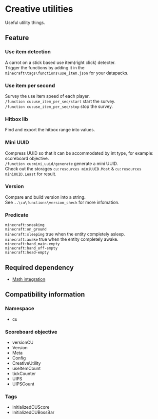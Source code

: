 # Creative utilities
Useful utility things.

## Feature

### Use item detection

A carrot on a stick based use item(right click) detecter.  
Trigger the functions by adding it in the `minecraft\tags\functions\use_item.json` for your datapacks.

### Use item per second

Survey the use item speed of each player.  
`/function cu:use_item_per_sec/start` start the survey.  
`/function cu:use_item_per_sec/stop` stop the survey.

### Hitbox lib

Find and export the hitbox range into values.

### Mini UUID

Compress UUID so that it can be accommodated by int type, for example: scoreboard objective.  
`/function cu:mini_uuid/generate` generate a mini UUID.  
Check out the storages `cu:resources miniUUID.Most` & `cu:resources miniUUID.Least` for result.

### Version

Compare and build version into a string.  
See `..\cu\functions\version_check` for more infomation.

### Predicate

`minecraft:sneaking`  
`minecraft:on_ground`  
`minecraft:sleeping` true when the entity completely asleep.  
`minecraft:awake` true when the entity completely awake.  
`minecraft:hand_main-empty`  
`minecraft:hand_off-empty`  
`minecraft:head-empty`

## Required dependency

* [Math integration](https://github.com/OKTW-Network/Math-integration)

## Compatibility information

### Namespace

* cu

### Scoreboard objective

* versionCU
* Version
* Meta
* Config
* CreativeUtility
* useItemCount
* tickCounter
* UIPS
* UIPSCount

### Tags

* InitializedCUScore
* InitializedCUBossBar
